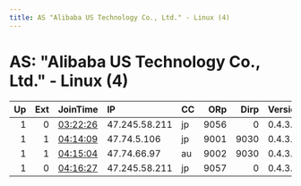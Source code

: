 ```yaml
---
title: AS "Alibaba US Technology Co., Ltd." - Linux (4)
---
```


# AS: "Alibaba US Technology Co., Ltd." - Linux (4)

|   Up |   Ext | JoinTime                                                                                            | IP            | CC   |   ORp |   Dirp | Version   | Contact           | Nickname       |   eFamMembers |
|-----:|------:|:----------------------------------------------------------------------------------------------------|:--------------|:-----|------:|-------:|:----------|:------------------|:---------------|--------------:|
|    1 |     0 | [03:22:26](https://metrics.torproject.org/rs.html#details/BE44F5B000737A8713E5BE10E6E714F2048B3F61) | 47.245.58.211 | jp   |  9056 |      0 | 0.4.3.5   | 1290069695@qq.com | pipixia007     |             1 |
|    1 |     1 | [04:14:09](https://metrics.torproject.org/rs.html#details/A41C0B49C449AF20E3C110C91D4F747DCC74EE2A) | 47.74.5.106   | jp   |  9001 |   9030 | 0.4.3.5   | None              | ConsultVenue   |             1 |
|    1 |     1 | [04:15:04](https://metrics.torproject.org/rs.html#details/609E313FD9C41F62450B3BDA4967AB1C3B6FF6F1) | 47.74.66.97   | au   |  9002 |   9030 | 0.4.3.5   | None              | MenwhileRecord |             1 |
|    1 |     0 | [04:16:27](https://metrics.torproject.org/rs.html#details/13D5E436D8D4BF80DFEB42F234D3EA85EC7A7897) | 47.245.58.211 | jp   |  9057 |      0 | 0.4.3.5   | None              | Remix          |             1 |
